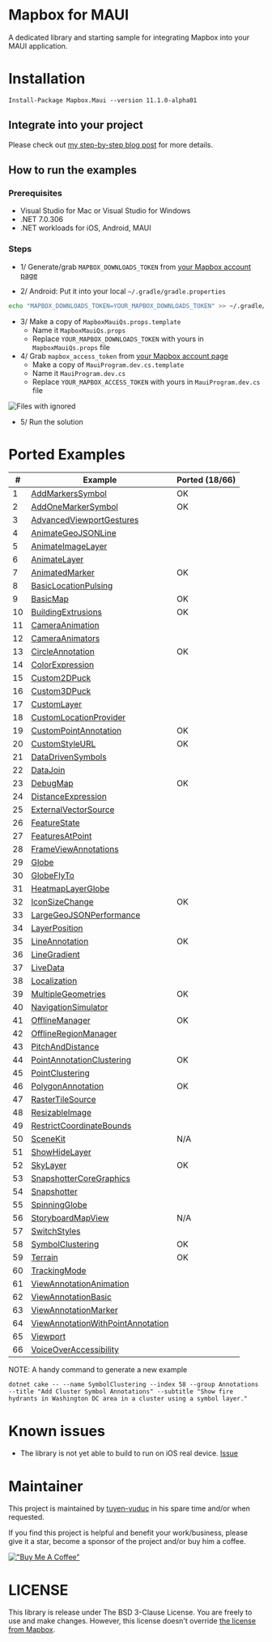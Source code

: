 # Mapbox for MAUI

A dedicated library and starting sample for integrating Mapbox into your MAUI application.

# Installation

```
Install-Package Mapbox.Maui --version 11.1.0-alpha01
```

## Integrate into your project

Please check out [my step-by-step blog post](https://tuyen-vuduc.tech/how-to-use-mapbox-in-your-dotnet-maui-app) for more details.

## How to run the examples

### Prerequisites
- Visual Studio for Mac or Visual Studio for Windows
- .NET 7.0.306
- .NET workloads for iOS, Android, MAUI

### Steps

- 1/ Generate/grab `MAPBOX_DOWNLOADS_TOKEN` from [your Mapbox account page](https://account.mapbox.com/)
   
- 2/ Android: Put it into your local `~/.gradle/gradle.properties`

```bash
echo "MAPBOX_DOWNLOADS_TOKEN=YOUR_MAPBOX_DOWNLOADS_TOKEN" >> ~/.gradle/gradle.properties
```
- 3/ Make a copy of `MapboxMauiQs.props.template`
	- Name it `MapboxMauiQs.props`
	- Replace `YOUR_MAPBOX_DOWNLOADS_TOKEN` with yours in `MapboxMauiQs.props` file
- 4/ Grab `mapbox_access_token` from [your Mapbox account page](https://account.mapbox.com/)
    - Make a copy of `MauiProgram.dev.cs.template`
	- Name it `MauiProgram.dev.cs`
	- Replace `YOUR_MAPBOX_ACCESS_TOKEN` with yours in `MauiProgram.dev.cs` file

![Files with ignored](assets/files-w-ignored.png)

- 5/ Run the solution

# Ported Examples

| # | Example | Ported (18/66) |
| - | - | - |
| 1 | [AddMarkersSymbol](./src/qs/MapboxMauiQs/Examples/01.AddMarkersSymbol/AddMarkersSymbolExample.cs) |  OK  |
| 2 | [AddOneMarkerSymbol](./src/qs/MapboxMauiQs/Examples/02.AddOneMarkerSymbol/AddOneMarkerSymbolExample.cs) |  OK  |
| 3 | [AdvancedViewportGestures](./src/qs/MapboxMauiQs/Examples/03.AdvancedViewportGestures/AdvancedViewportGesturesExample.cs) |    |
| 4 | [AnimateGeoJSONLine](./src/qs/MapboxMauiQs/Examples/04.AnimateGeoJSONLine/AnimateGeoJSONLineExample.cs) |    |
| 5 | [AnimateImageLayer](./src/qs/MapboxMauiQs/Examples/05.AnimateImageLayer/AnimateImageLayerExample.cs) |    |
| 6 | [AnimateLayer](./src/qs/MapboxMauiQs/Examples/06.AnimateLayer/AnimateLayerExample.cs) |    |
| 7 | [AnimatedMarker](./src/qs/MapboxMauiQs/Examples/07.AnimatedMarker/AnimatedMarkerExample.cs) |  OK  |
| 8 | [BasicLocationPulsing](./src/qs/MapboxMauiQs/Examples/08.BasicLocationPulsing/BasicLocationPulsingExample.cs) |    |
| 9 | [BasicMap](./src/qs/MapboxMauiQs/Examples/09.BasicMap/BasicMapExample.xaml) |  OK  |
| 10 | [BuildingExtrusions](./src/qs/MapboxMauiQs/Examples/10.BuildingExtrusions/BuildingExtrusionsExample.cs) |  OK  |
| 11 | [CameraAnimation](./src/qs/MapboxMauiQs/Examples/11.CameraAnimation/CameraAnimationExample.cs) |    |
| 12 | [CameraAnimators](./src/qs/MapboxMauiQs/Examples/12.CameraAnimators/CameraAnimatorsExample.cs) |    |
| 13 | [CircleAnnotation](./src/qs/MapboxMauiQs/Examples/13.CircleAnnotation/CircleAnnotationExample.cs) |  OK  |
| 14 | [ColorExpression](./src/qs/MapboxMauiQs/Examples/14.ColorExpression/ColorExpressionExample.cs) |    |
| 15 | [Custom2DPuck](./src/qs/MapboxMauiQs/Examples/15.Custom2DPuck/Custom2DPuckExample.cs) |    |
| 16 | [Custom3DPuck](./src/qs/MapboxMauiQs/Examples/16.Custom3DPuck/Custom3DPuckExample.cs) |    |
| 17 | [CustomLayer](./src/qs/MapboxMauiQs/Examples/17.CustomLayer/CustomLayerExample.cs) |    |
| 18 | [CustomLocationProvider](./src/qs/MapboxMauiQs/Examples/18.CustomLocationProvider/CustomLocationProviderExample.cs) |    |
| 19 | [CustomPointAnnotation](./src/qs/MapboxMauiQs/Examples/19.CustomPointAnnotation/CustomPointAnnotationExample.cs) |  OK  |
| 20 | [CustomStyleURL](./src/qs/MapboxMauiQs/Examples/20.CustomStyleURL/CustomStyleURLExample.cs) |  OK  |
| 21 | [DataDrivenSymbols](./src/qs/MapboxMauiQs/Examples/21.DataDrivenSymbols/DataDrivenSymbolsExample.cs) |    |
| 22 | [DataJoin](./src/qs/MapboxMauiQs/Examples/22.DataJoin/DataJoinExample.cs) |    |
| 23 | [DebugMap](./src/qs/MapboxMauiQs/Examples/23.DebugMap/DebugMapExample.cs) |  OK  |
| 24 | [DistanceExpression](./src/qs/MapboxMauiQs/Examples/24.DistanceExpression/DistanceExpressionExample.cs) |    |
| 25 | [ExternalVectorSource](./src/qs/MapboxMauiQs/Examples/25.ExternalVectorSource/ExternalVectorSourceExample.cs) |    |
| 26 | [FeatureState](./src/qs/MapboxMauiQs/Examples/26.FeatureState/FeatureStateExample.cs) |    |
| 27 | [FeaturesAtPoint](./src/qs/MapboxMauiQs/Examples/27.FeaturesAtPoint/FeaturesAtPointExample.cs) |    |
| 28 | [FrameViewAnnotations](./src/qs/MapboxMauiQs/Examples/28.FrameViewAnnotations/FrameViewAnnotationsExample.cs) |    |
| 29 | [Globe](./src/qs/MapboxMauiQs/Examples/29.Globe/GlobeExample.cs) |    |
| 30 | [GlobeFlyTo](./src/qs/MapboxMauiQs/Examples/30.GlobeFlyTo/GlobeFlyToExample.cs) |    |
| 31 | [HeatmapLayerGlobe](./src/qs/MapboxMauiQs/Examples/31.HeatmapLayerGlobe/HeatmapLayerGlobeExample.cs) |    |
| 32 | [IconSizeChange](./src/qs/MapboxMauiQs/Examples/32.IconSizeChange/IconSizeChangeExample.cs) |  OK  |
| 33 | [LargeGeoJSONPerformance](./src/qs/MapboxMauiQs/Examples/33.LargeGeoJSONPerformance/LargeGeoJSONPerformanceExample.cs) |    |
| 34 | [LayerPosition](./src/qs/MapboxMauiQs/Examples/34.LayerPosition/LayerPositionExample.cs) |    |
| 35 | [LineAnnotation](./src/qs/MapboxMauiQs/Examples/35.LineAnnotation/LineAnnotationExample.cs) |  OK  |
| 36 | [LineGradient](./src/qs/MapboxMauiQs/Examples/36.LineGradient/LineGradientExample.cs) |    |
| 37 | [LiveData](./src/qs/MapboxMauiQs/Examples/37.LiveData/LiveDataExample.cs) |    |
| 38 | [Localization](./src/qs/MapboxMauiQs/Examples/38.Localization/LocalizationExample.cs) |    |
| 39 | [MultipleGeometries](./src/qs/MapboxMauiQs/Examples/39.MultipleGeometries/MultipleGeometriesExample.cs) |  OK  |
| 40 | [NavigationSimulator](./src/qs/MapboxMauiQs/Examples/40.NavigationSimulator/NavigationSimulatorExample.cs) |    |
| 41 | [OfflineManager](./src/qs/MapboxMauiQs/Examples/41.OfflineManager/OfflineManagerExample.cs) |  OK  |
| 42 | [OfflineRegionManager](./src/qs/MapboxMauiQs/Examples/42.OfflineRegionManager/OfflineRegionManagerExample.cs) |    |
| 43 | [PitchAndDistance](./src/qs/MapboxMauiQs/Examples/43.PitchAndDistance/PitchAndDistanceExample.cs) |    |
| 44 | [PointAnnotationClustering](./src/qs/MapboxMauiQs/Examples/44.PointAnnotationClustering/PointAnnotationClusteringExample.cs) |  OK  |
| 45 | [PointClustering](./src/qs/MapboxMauiQs/Examples/45.PointClustering/PointClusteringExample.cs) |    |
| 46 | [PolygonAnnotation](./src/qs/MapboxMauiQs/Examples/46.PolygonAnnotation/PolygonAnnotationExample.cs) |  OK  |
| 47 | [RasterTileSource](./src/qs/MapboxMauiQs/Examples/47.RasterTileSource/RasterTileSourceExample.cs) |    |
| 48 | [ResizableImage](./src/qs/MapboxMauiQs/Examples/48.ResizableImage/ResizableImageExample.cs) |    |
| 49 | [RestrictCoordinateBounds](./src/qs/MapboxMauiQs/Examples/49.RestrictCoordinateBounds/RestrictCoordinateBoundsExample.cs) |    |
| 50 | [SceneKit](./src/qs/MapboxMauiQs/Examples/50.SceneKit/SceneKitExample.cs) |  N/A  |
| 51 | [ShowHideLayer](./src/qs/MapboxMauiQs/Examples/51.ShowHideLayer/ShowHideLayerExample.cs) |    |
| 52 | [SkyLayer](./src/qs/MapboxMauiQs/Examples/52.SkyLayer/SkyLayerExample.cs) |  OK  |
| 53 | [SnapshotterCoreGraphics](./src/qs/MapboxMauiQs/Examples/53.SnapshotterCoreGraphics/SnapshotterCoreGraphicsExample.cs) |    |
| 54 | [Snapshotter](./src/qs/MapboxMauiQs/Examples/54.Snapshotter/SnapshotterExample.cs) |    |
| 55 | [SpinningGlobe](./src/qs/MapboxMauiQs/Examples/55.SpinningGlobe/SpinningGlobeExample.cs) |    |
| 56 | [StoryboardMapView](./src/qs/MapboxMauiQs/Examples/56.StoryboardMapView/StoryboardMapViewExample.cs) |  N/A  |
| 57 | [SwitchStyles](./src/qs/MapboxMauiQs/Examples/57.SwitchStyles/SwitchStylesExample.cs) |    |
| 58 | [SymbolClustering](./src/qs/MapboxMauiQs/Examples/58.SymbolClustering/SymbolClusteringExample.cs) |  OK  |
| 59 | [Terrain](./src/qs/MapboxMauiQs/Examples/59.Terrain/TerrainExample.cs) |  OK  |
| 60 | [TrackingMode](./src/qs/MapboxMauiQs/Examples/60.TrackingMode/TrackingModeExample.cs) |    |
| 61 | [ViewAnnotationAnimation](./src/qs/MapboxMauiQs/Examples/61.ViewAnnotationAnimation/ViewAnnotationAnimationExample.cs) |    |
| 62 | [ViewAnnotationBasic](./src/qs/MapboxMauiQs/Examples/62.ViewAnnotationBasic/ViewAnnotationBasicExample.cs) |    |
| 63 | [ViewAnnotationMarker](./src/qs/MapboxMauiQs/Examples/63.ViewAnnotationMarker/ViewAnnotationMarkerExample.cs) |    |
| 64 | [ViewAnnotationWithPointAnnotation](./src/qs/MapboxMauiQs/Examples/64.ViewAnnotationWithPointAnnotation/ViewAnnotationWithPointAnnotationExample.cs) |    |
| 65 | [Viewport](./src/qs/MapboxMauiQs/Examples/65.Viewport/ViewportExample.cs) |    |
| 66 | [VoiceOverAccessibility](./src/qs/MapboxMauiQs/Examples/66.VoiceOverAccessibility/VoiceOverAccessibilityExample.cs) |    |

NOTE: A handy command to generate a new example

```
dotnet cake -- --name SymbolClustering --index 58 --group Annotations --title "Add Cluster Symbol Annotations" --subtitle "Show fire hydrants in Washington DC area in a cluster using a symbol layer."
````

# Known issues
- The library is not yet able to build to run on iOS real device. [Issue](https://github.com/xamarin/xamarin-macios/issues/8917)

# Maintainer
This project is maintained by [tuyen-vuduc](https://github.com/tuyen-vuduc) in his spare time and/or when requested.<br>

If you find this project is helpful and benefit your work/business, please give it a star, become a sponsor of the project and/or buy him a coffee.

[!["Buy Me A Coffee"](https://www.buymeacoffee.com/assets/img/custom_images/orange_img.png)](https://www.buymeacoffee.com/tuyen.vuduc)

# LICENSE
This library is release under The BSD 3-Clause License. You are freely to use and make changes. 
However, this license doesn't override [the license from Mapbox](https://www.mapbox.com/legal/tos).
